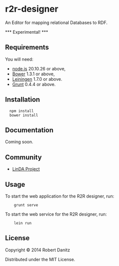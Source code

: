 r2r-designer
============

An Editor for mapping relational Databases to RDF.

*** Experimental! ***

## Requirements

You will need:

  * [node.js][1] 20.10.26 or above,
  * [Bower][2] 1.3.1 or above,
  * [Leiningen][3] 1.7.0 or above.
  * [Grunt][4] 0.4.4 or above.

[1]: http://nodejs.org 
[2]: https://github.com/bower/bower  
[3]: https://github.com/technomancy/leiningen
[4]: https://gruntjs.com

## Installation

```
  npm install
  bower install
```

## Documentation

Coming soon.

## Community

* [LinDA Project](http://linda-project.eu/)

## Usage

To start the web application for the R2R designer, run:

```
    grunt serve
```

To start the web service for the R2R designer, run:

```
    lein run
```

## License

Copyright &copy; 2014 Robert Danitz

Distributed under the MIT License.

